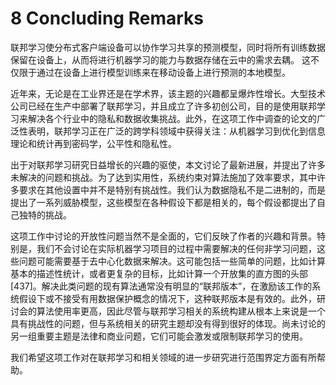 # 8 Concluding Remarks

联邦学习使分布式客户端设备可以协作学习共享的预测模型，同时将所有训练数据保留在设备上，从而将进行机器学习的能力与数据存储在云中的需求去耦。 这不仅限于通过在设备上进行模型训练来在移动设备上进行预测的本地模型。

近年来，无论是在工业界还是在学术界，该主题的兴趣都呈爆炸性增长。大型技术公司已经在生产中部署了联邦学习，并且成立了许多初创公司，目的是使用联邦学习来解决各个行业中的隐私和数据收集挑战。此外，在这项工作中调查的论文的广泛性表明，联邦学习正在广泛的跨学科领域中获得关注：从机器学习到优化到信息理论和统计再到密码学，公平性和隐私性。

出于对联邦学习研究日益增长的兴趣的驱使，本文讨论了最新进展，并提出了许多未解决的问题和挑战。为了达到实用性，系统约束对算法施加了效率要求，其中许多要求在其他设置中并不是特别有挑战性。我们认为数据隐私不是二进制的，而是提出了一系列威胁模型，这些模型在各种假设下都是相关的，每个假设都提出了自己独特的挑战。

这项工作中讨论的开放性问题当然不是全面的，它们反映了作者的兴趣和背景。特别是，我们不会讨论在实际机器学习项目的过程中需要解决的任何非学习问题，这些问题可能需要基于去中心化数据来解决。这可能包括一些简单的问题，比如计算基本的描述性统计，或者更复杂的目标，比如计算一个开放集的直方图的头部\[437]。解决此类问题的现有算法通常没有明显的“联邦版本”，在激励该工作的系统假设下或不接受有用数据保护概念的情况下，这种联邦版本是有效的。此外，研讨会的算法使用率更高，因此尽管与联邦学习相关的系统构建从根本上来说是一个具有挑战性的问题，但与系统相关的研究主题却没有得到很好的体现。尚未讨论的另一组重要主题是法律和商业问题，它们可能会激发或限制联邦学习的使用。

我们希望这项工作对在联邦学习和相关领域的进一步研究进行范围界定方面有所帮助。

